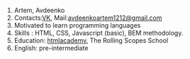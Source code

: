 1. Artem, Avdeenko
2. Contacts:[VK](<https://vk.com/misteriojkee>), Mail:avdeenkoartem1212@gmail.com
3. Motivated to learn programming languages
4. Skills : HTML, CSS, Javascript (basic), BEM methodology. 
5. Education: [htmlacademy](<https://htmlacademy.ru/profile/id1220799>), The Rolling Scopes School
6. English: pre-intermediate